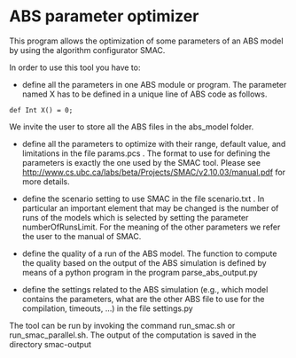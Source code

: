 # ABS parameter optimizer

This program allows the optimization of some parameters of an ABS model by using the
algorithm configurator SMAC.

In order to use this tool you have to:
- define all the parameters in one ABS module or program. The parameter
named X has to be defined in a unique line of ABS code as follows.

```
def Int X() = 0;
```

We invite the user to store all the ABS files in the abs_model folder.

- define all the parameters to optimize with their range, default value,
and limitations in the file params.pcs . The format to use for defining
the parameters is exactly the one used by the SMAC tool.  Please see
http://www.cs.ubc.ca/labs/beta/Projects/SMAC/v2.10.03/manual.pdf for more
details.

- define the scenario setting to use SMAC in the file scenario.txt . In
particular an important element that may be changed is the number of runs
of the models which is selected by setting the parameter numberOfRunsLimit.
For the meaning of the other parameters we refer the user to the
manual of SMAC.

- define the quality of a run of the ABS model. The function to compute the
quality based on the output of the ABS simulation is defined by means of a
python program in the program parse_abs_output.py

- define the settings related to the ABS simulation (e.g., which model contains
the parameters, what are the other ABS file to use for the compilation,
timeouts, ...) in the file settings.py

The tool can be run by invoking the command run_smac.sh or run_smac_parallel.sh.
The output of the computation is saved in the directory smac-output
